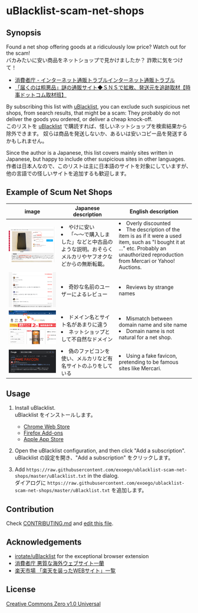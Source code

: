 # uBlacklist-scam-net-shops

## Synopsis

Found a net shop offering goods at a ridiculously low price?
Watch out for the scam!<br>
バカみたいに安い商品をネットショップで見かけましたか？
詐欺に気をつけて！

- [消費者庁 - インターネット通販トラブルインターネット通販トラブル](https://www.caa.go.jp/policies/policy/consumer_policy/caution/internet/trouble/internet.html)
- [「届くのは粗悪品」謎の通販サイト◆ＳＮＳで拡散、発送元を追跡取材【時事ドットコム取材班】](https://www.jiji.com/jc/v8?id=202204soakuhin-team)

By subscribing this list with [uBlacklist](https://github.com/iorate/uBlacklist),
you can exclude such suspicious net shops, from search results, that might be a scam:
They probably do not deliver the goods you ordered, or deliver a cheap knock-off.<br>
このリストを [uBlacklist](https://github.com/iorate/uBlacklist) で購読すれば、怪しいネットショップを検索結果から除外できます。
奴らは商品を発送しないか、あるいは安いコピー品を発送するかもしれません。

Since the author is a Japanese, this list covers mainly sites written in Japanese,
but happy to include other suspicious sites in other languages.<br>
作者は日本人なので、このリストは主に日本語のサイトを対象にしていますが、他の言語での怪しいサイトを追加するも歓迎します。

## Example of Scum Net Shops

| image                            | Japanese description                                                   | English description                                                                                                                                                                                   |
|----------------------------------|------------------------------------------------------------------------|-------------------------------------------------------------------------------------------------------------------------------------------------------------------------------------------------------|
| <img src="images/example-1.png"> | <li>やけに安い</li><li>「〜〜で購入しました」などと中古品のような説明。おそらくメルカリやヤフオクなどからの無断転載。</li> | <li>Overly discounted</li><li>The description of the item is as if it were a used item, such as "I bought it at ..." etc. Probably an unauthorized reproduction from Mercari or Yahoo! Auctions.</li> |
| <img src="images/example-2.png"> | <li>奇妙な名前のユーザーによるレビュー</li>                                             | <li>Reviews by strange names </li>                                                                                                                                                                    |
| <img src="images/example-3.png"> | <li>ドメイン名とサイト名があまりに違う</li><li>ネットショップとして不自然なドメイン</li>                  | <li>Mismatch between domain name and site name</li><li>Domain name is not natural for a net shop.</li>                                                                                                |                                                                                                                                                                                                      
| <img src="images/example-4.png"> | <li>偽のファビコンを使い、メルカリなど有名サイトのふりをしている</li>                                | <li>Using a fake favicon, pretending to be famous sites like Mercari.</li>                                                                                                                            |

## Usage

1. Install uBlacklist.<br>uBlacklist をインストールします。
    - [Chrome Web Store](https://chrome.google.com/webstore/detail/ublacklist/pncfbmialoiaghdehhbnbhkkgmjanfhe)
    - [Firefox Add-ons](https://addons.mozilla.org/en-US/firefox/addon/ublacklist/)
    - [Apple App Store](https://apps.apple.com/jp/app/ublacklist-for-safari/id1547912640)

2. Open the uBlacklist configuration, and then click "Add a subscription".<br>uBlacklist の設定を開き、"Add a subscription"
   をクリックします。

3. Add `https://raw.githubusercontent.com/exoego/ublacklist-scam-net-shops/master/uBlacklist.txt` in the dialog.<br>
   ダイアログに `https://raw.githubusercontent.com/exoego/ublacklist-scam-net-shops/master/uBlacklist.txt` を追加します。

## Contribution

Check [CONTRIBUTING.md](CONTRIBUTING.md)
and [edit this file](https://github.com/exoego/ublacklist-scam-net-shops/edit/master/uBlacklist.txt).

## Acknowledgements

- [irotate/uBlacklist](https://github.com/iorate/uBlacklist) for the exceptional browser extension
- [消費者庁 悪質な海外ウェブサイト一蘭](https://www.caa.go.jp/policies/policy/consumer_research/international_affairs/assets/consumer_research_cms209_230224_01.pdf)
- [楽天市場 「楽天を装ったWEBサイト」一覧](https://ichiba.faq.rakuten.net/detail/000009756)

## License

[Creative Commons Zero v1.0 Universal](LICENSE)
